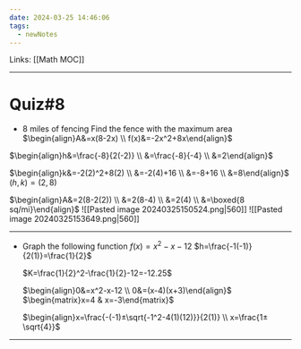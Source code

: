 ```yaml
---
date: 2024-03-25 14:46:06
tags:
  - newNotes
---
```

Links: [[Math MOC]]

---
# Quiz\#8
- 8 miles of fencing
Find the fence with the maximum area
$\begin{align}A&=x(8-2x) \\ f(x)&=-2x^2+8x\end{align}$

$\begin{align}h&=\frac{-8}{2(-2)} \\ &=\frac{-8}{-4} \\ &=2\end{align}$

$\begin{align}k&=-2(2)^2+8(2) \\ &=-2(4)+16 \\ &=-8+16 \\ &=8\end{align}$
$(h,k)=(2,8)$

$\begin{align}A&=2(8-2(2)) \\ &=2(8-4) \\ &=2(4) \\ &=\boxed{8 sq/mi}\end{align}$
![[Pasted image 20240325150524.png|560]]
![[Pasted image 20240325153649.png|560]]

---
- Graph  the following function
	$f(x)=x^2-x-12$
	$h=\frac{-1(-1)}{2(1)}=\frac{1}{2}$
	
	$K=\frac{1}{2}^2-\frac{1}{2}-12=-12.25$
	
	$\begin{align}0&=x^2-x-12 \\ 0&=(x-4)(x+3)\end{align}$
	$\begin{matrix}x=4 & x=-3\end{matrix}$
	
	$\begin{align}x=\frac{-(-1)±\sqrt{-1^2-4(1)(12)}}{2(1)} \\ x=\frac{1±\sqrt{4}}$

---
